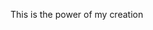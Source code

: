 This is the power of my creation
<!---
roxxking/roxxking is a ✨ special ✨ repository because its `README.md` (this file) appears on your GitHub profile.
You can click the Preview link to take a look at your changes.
--->
